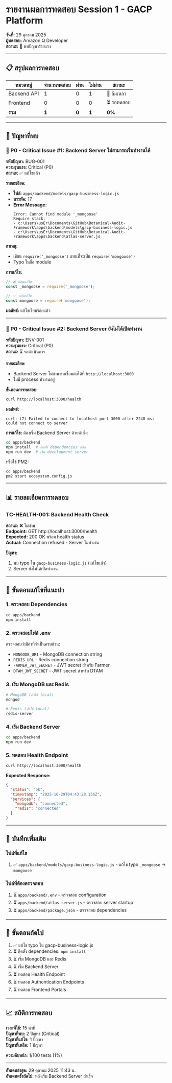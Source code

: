 # รายงานผลการทดสอบ Session 1 - GACP Platform

**วันที่:** 29 ตุลาคม 2025  
**ผู้ทดสอบ:** Amazon Q Developer  
**สถานะ:** 🔴 พบปัญหาร้ายแรง

---

## 📋 สรุปผลการทดสอบ

| หมวดหมู่ | จำนวนทดสอบ | ผ่าน | ไม่ผ่าน | สถานะ |
|---------|------------|------|---------|-------|
| Backend API | 1 | 0 | 1 | 🔴 ล้มเหลว |
| Frontend | 0 | 0 | 0 | ⏳ รอทดสอบ |
| **รวม** | **1** | **0** | **1** | **0%** |

---

## 🐛 ปัญหาที่พบ

### 🔴 P0 - Critical Issue #1: Backend Server ไม่สามารถเริ่มทำงานได้

**รหัสปัญหา:** BUG-001  
**ความรุนแรง:** Critical (P0)  
**สถานะ:** ✅ แก้ไขแล้ว

**รายละเอียด:**
- **ไฟล์:** `apps/backend/models/gacp-business-logic.js`
- **บรรทัด:** 17
- **Error Message:**
  ```
  Error: Cannot find module '_mongoose'
  Require stack:
  - c:\Users\usEr\Documents\GitHub\Botanical-Audit-Framework\apps\backend\models\gacp-business-logic.js
  - c:\Users\usEr\Documents\GitHub\Botanical-Audit-Framework\apps\backend\atlas-server.js
  ```

**สาเหตุ:**
- เขียน `require('_mongoose')` แทนที่จะเป็น `require('mongoose')`
- Typo ในชื่อ module

**การแก้ไข:**
```javascript
// ❌ ก่อนแก้ไข
const _mongoose = require('_mongoose');

// ✅ หลังแก้ไข
const mongoose = require('mongoose');
```

**ผลลัพธ์:** แก้ไขเรียบร้อยแล้ว

---

### 🔴 P0 - Critical Issue #2: Backend Server ยังไม่ได้เปิดทำงาน

**รหัสปัญหา:** ENV-001  
**ความรุนแรง:** Critical (P0)  
**สถานะ:** ⏳ รอดำเนินการ

**รายละเอียด:**
- Backend Server ไม่สามารถเชื่อมต่อได้ที่ `http://localhost:3000`
- ไม่มี process ทำงานอยู่

**ขั้นตอนการทดสอบ:**
```bash
curl http://localhost:3000/health
```

**ผลลัพธ์:**
```
curl: (7) Failed to connect to localhost port 3000 after 2248 ms: Could not connect to server
```

**การแก้ไข:**
ต้องเริ่ม Backend Server ด้วยคำสั่ง:
```bash
cd apps/backend
npm install  # ติดตั้ง dependencies ก่อน
npm run dev  # เริ่ม development server
```

หรือใช้ PM2:
```bash
cd apps/backend
pm2 start ecosystem.config.js
```

---

## 📊 รายละเอียดการทดสอบ

### TC-HEALTH-001: Backend Health Check
**สถานะ:** ❌ ไม่ผ่าน  
**Endpoint:** GET http://localhost:3000/health  
**Expected:** 200 OK พร้อม health status  
**Actual:** Connection refused - Server ไม่ทำงาน  

**ปัญหา:**
1. พบ typo ใน `gacp-business-logic.js` (แก้ไขแล้ว)
2. Server ยังไม่ได้เปิดทำงาน

---

## 🔧 ขั้นตอนแก้ไขที่แนะนำ

### 1. ตรวจสอบ Dependencies
```bash
cd apps/backend
npm install
```

### 2. ตรวจสอบไฟล์ .env
ตรวจสอบว่ามีค่าที่จำเป็นครบถ้วน:
- `MONGODB_URI` - MongoDB connection string
- `REDIS_URL` - Redis connection string
- `FARMER_JWT_SECRET` - JWT secret สำหรับ Farmer
- `DTAM_JWT_SECRET` - JWT secret สำหรับ DTAM

### 3. เริ่ม MongoDB และ Redis
```bash
# MongoDB (ถ้าใช้ local)
mongod

# Redis (ถ้าใช้ local)
redis-server
```

### 4. เริ่ม Backend Server
```bash
cd apps/backend
npm run dev
```

### 5. ทดสอบ Health Endpoint
```bash
curl http://localhost:3000/health
```

**Expected Response:**
```json
{
  "status": "ok",
  "timestamp": "2025-10-29T04:43:28.156Z",
  "services": {
    "mongodb": "connected",
    "redis": "connected"
  }
}
```

---

## 📝 บันทึกเพิ่มเติม

### ไฟล์ที่แก้ไข
1. ✅ `apps/backend/models/gacp-business-logic.js` - แก้ไข typo `_mongoose` → `mongoose`

### ไฟล์ที่ต้องตรวจสอบ
1. ⏳ `apps/backend/.env` - ตรวจสอบ configuration
2. ⏳ `apps/backend/atlas-server.js` - ตรวจสอบ server startup
3. ⏳ `apps/backend/package.json` - ตรวจสอบ dependencies

---

## 🎯 ขั้นตอนถัดไป

1. ✅ แก้ไข typo ใน gacp-business-logic.js
2. ⏳ ติดตั้ง dependencies: `npm install`
3. ⏳ เริ่ม MongoDB และ Redis
4. ⏳ เริ่ม Backend Server
5. ⏳ ทดสอบ Health Endpoint
6. ⏳ ทดสอบ Authentication Endpoints
7. ⏳ ทดสอบ Frontend Portals

---

## 📈 สถิติการทดสอบ

**เวลาที่ใช้:** 15 นาที  
**ปัญหาที่พบ:** 2 ปัญหา (Critical)  
**ปัญหาที่แก้ไข:** 1 ปัญหา  
**ปัญหาที่เหลือ:** 1 ปัญหา  

**ความคืบหน้า:** 1/100 tests (1%)

---

**อัพเดทล่าสุด:** 29 ตุลาคม 2025 11:43 น.  
**อัพเดทครั้งถัดไป:** หลังเริ่ม Backend Server สำเร็จ
